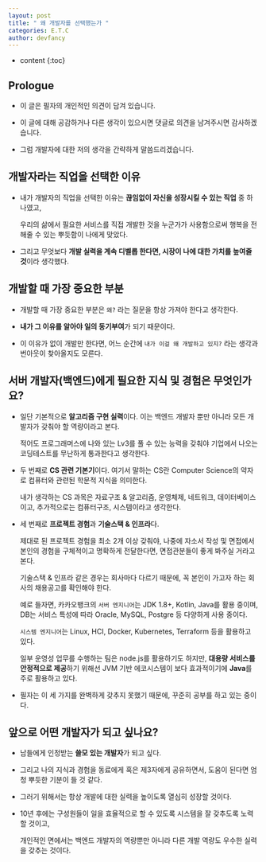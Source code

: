 ```yaml
---
layout: post
title: " 왜 개발자를 선택했는가 "
categories: E.T.C
author: devfancy
---
```

* content
{:toc}

## Prologue

* 이 글은 필자의 개인적인 의견이 담겨 있습니다.

* 이 글에 대해 공감하거나 다른 생각이 있으시면 댓글로 의견을 남겨주시면 감사하겠습니다.

* 그럼 개발자에 대한 저의 생각을 간략하게 말씀드리겠습니다.


## 개발자라는 직업을 선택한 이유

* 내가 개발자의 직업을 선택한 이유는 **끊임없이 자신을 성장시킬 수 있는 직업** 중 하나였고, 

    우리의 삶에서 필요한 서비스를 직접 개발한 것을 누군가가 사용함으로써 행복을 전해줄 수 있는 뿌듯함이 나에게 맞았다.

* 그리고 무엇보다 **개발 실력을 계속 디벨롭 한다면, 시장이 나에 대한 가치를 높여줄 것**이라 생각했다.


## 개발할 때 가장 중요한 부분

* 개발할 때 가장 중요한 부분은 `왜?` 라는 질문을 항상 가져야 한다고 생각한다.

* **내가 그 이유를 알아야 일의 동기부여**가 되기 때문이다.

* 이 이유가 없이 개발만 한다면, 어느 순간에 `내가 이걸 왜 개발하고 있지?` 라는 생각과 번아웃이 찾아올지도 모른다.


## 서버 개발자(백엔드)에게 필요한 지식 및 경험은 무엇인가요?

* 일단 기본적으로 **알고리즘 구현 실력**이다. 이는 백엔드 개발자 뿐만 아니라 모든 개발자가 갖춰야 할 역량이라고 본다.

    적어도 프로그래머스에 나와 있는 Lv3를 풀 수 있는 능력을 갖춰야 기업에서 나오는 코딩테스트를 무난하게 통과한다고 생각한다.

* 두 번째로 **CS 관련 기본기**이다. 여기서 말하는 CS란 Computer Science의 약자로 컴퓨터와 관련된 학문적 지식을 의미한다.

    내가 생각하는 CS 과목은 자료구조 & 알고리즘, 운영체제, 네트워크, 데이터베이스이고, 추가적으로는 컴퓨터구조, 시스템이라고 생각한다.

* 세 번째로 **프로젝트 경험**과 **기술스택 & 인프라**다.

    제대로 된 프로젝트 경험을 최소 2개 이상 갖춰야, 나중에 자소서 작성 및 면접에서 본인의 경험을 구체적이고 명확하게 전달한다면, 면접관분들이 좋게 봐주실 거라고 본다. 

    기술스택 & 인프라 같은 경우는 회사마다 다르기 때문에, 꼭 본인이 가고자 하는 회사의 채용공고를 확인해야 한다.

    예로 들자면, 카카오뱅크의 `서버 엔지니어`는 JDK 1.8+, Kotlin, Java를 활용 중이며, DB는 서비스 특성에 따라 Oracle, MySQL, Postgre 등 다양하게 사용 중이다.

    `시스템 엔지니어`는 Linux, HCI, Docker, Kubernetes, Terraform 등을 활용하고 있다.

    일부 운영성 업무를 수행하는 팀은 node.js를 활용하기도 하지만, **대용량 서비스를 안정적으로 제공**하기 위해선 JVM 기반 에코시스템이 보다 효과적이기에 **Java**를 주로 활용하고 있다.

* 필자는 이 세 가지를 완벽하게 갖추지 못했기 때문에, 꾸준히 공부를 하고 있는 중이다.


## 앞으로 어떤 개발자가 되고 싶나요?

* 남들에게 인정받는 **쓸모 있는 개발자**가 되고 싶다.

* 그리고 나의 지식과 경험을 동료에게 혹은 제3자에게 공유하면서, 도움이 된다면 엄청 뿌듯한 기분이 들 것 같다.

* 그러기 위해서는 항상 개발에 대한 실력을 높이도록 열심히 성장할 것이다.

* 10년 후에는 구성원들이 일을 효율적으로 할 수 있도록 시스템을 잘 갖추도록 노력할 것이고,

  개인적인 면에서는 백엔드 개발자의 역량뿐만 아니라 다른 개발 역량도 우수한 실력을 갖추는 것이다.